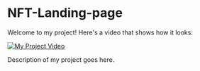 # NFT-Landing-page 
Welcome to my project! Here's a video that shows how it looks:

[![My Project Video](https://img.youtube.com/vi/CGbyxpizcXE/0.jpg)](https://youtu.be/CGbyxpizcXE)

Description of my project goes here.
